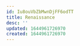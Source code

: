 ```yaml
---
id: Iu8ouVbZbMwnDjFF6odTT
title: Renaissance
desc: ''
updated: 1644961726970
created: 1644961726970
---
```


